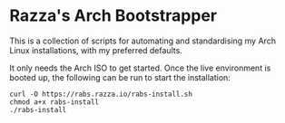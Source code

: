 # Razza's Arch Bootstrapper

This is a collection of scripts for automating and standardising my Arch Linux installations, with my preferred defaults.

It only needs the Arch ISO to get started. Once the live environment is booted up, the following can be run to start the installation:

```
curl -O https://rabs.razza.io/rabs-install.sh
chmod a+x rabs-install
./rabs-install
```
